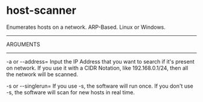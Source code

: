 # host-scanner
Enumerates hosts on a network. ARP-Based.
Linux or Windows.

----------

ARGUMENTS

----------

-a or --address= 
Input the IP Address that you want to search if it's present on network.
If you use it with a CIDR Notation, like 192.168.0.1/24, then all the network will be scanned.


-s or --singlerun= 
If you use -s, the software will run once. 
If you don't use -s, the software will scan for new hosts in real time.

